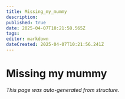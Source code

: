 ```yaml
---
title: Missing_my_mummy
description: 
published: true
date: 2025-04-07T10:21:58.565Z
tags: 
editor: markdown
dateCreated: 2025-04-07T10:21:56.241Z
---
```


# Missing my mummy

*This page was auto-generated from structure.*